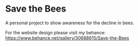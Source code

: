 # Save the Bees

A personal project to show awareness for the decline in bees. 

For the website design please visit my behance: https://www.behance.net/gallery/30688615/Save-the-Bees
